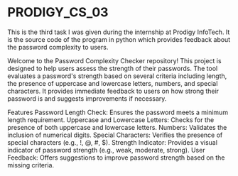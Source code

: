 # PRODIGY_CS_03
This is the third task I was given during the internship at Prodigy InfoTech. It is the source code of the program in python which provides feedback about the password complexity to users.

Welcome to the Password Complexity Checker repository! This project is designed to help users assess the strength of their passwords. The tool evaluates a password's strength based on several criteria including length, the presence of uppercase and lowercase letters, numbers, and special characters. It provides immediate feedback to users on how strong their password is and suggests improvements if necessary.

Features
Password Length Check: Ensures the password meets a minimum length requirement.
Uppercase and Lowercase Letters: Checks for the presence of both uppercase and lowercase letters.
Numbers: Validates the inclusion of numerical digits.
Special Characters: Verifies the presence of special characters (e.g., !, @, #, $).
Strength Indicator: Provides a visual indicator of password strength (e.g., weak, moderate, strong).
User Feedback: Offers suggestions to improve password strength based on the missing criteria.
